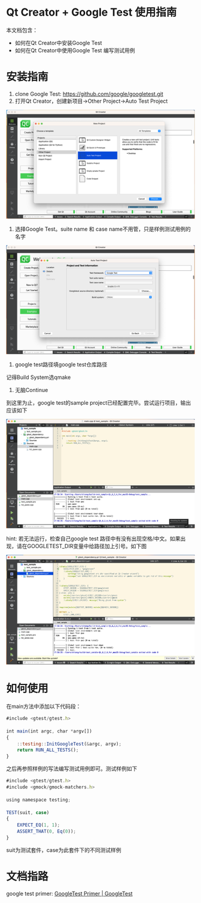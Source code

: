 # Qt Creator + Google Test 使用指南

本文档包含：

- 如何在Qt Creator中安装Google Test
- 如何在Qt Creator中使用Google Test 编写测试用例

# 安装指南

1. clone Google Test:  https://github.com/google/googletest.git
2. 打开Qt Creator，创建新项目→Other Project→Auto Test Project

![Untitled](md_images/Untitled.png)

1. 选择Google Test。suite name 和 case name不用管，只是样例测试用例的名字

![Untitled](md_images/Untitled%201.png)

1. google test路径填google test仓库路径

记得Build System选qmake

1. 无脑Continue

到这里为止，google test的sample project已经配置完毕。尝试运行项目，输出应该如下

![Untitled](md_images/Untitled%202.png)

hint: 若无法运行，检查自己google test 路径中有没有出现空格/中文。如果出现，请在GOOGLETEST_DIR变量中给路径加上引号。如下图

![Untitled](md_images/Untitled%203.png)

# 如何使用

在main方法中添加以下代码段：

```jsx
#include <gtest/gtest.h>

int main(int argc, char *argv[])
{
    ::testing::InitGoogleTest(&argc, argv);
    return RUN_ALL_TESTS();
}
```

之后再参照样例的写法编写测试用例即可。测试样例如下

```jsx
#include <gtest/gtest.h>
#include <gmock/gmock-matchers.h>

using namespace testing;

TEST(suit, case)
{
    EXPECT_EQ(1, 1);
    ASSERT_THAT(0, Eq(0));
}
```

suit为测试套件，case为此套件下的不同测试样例

# 文档指路

google test primer: [GoogleTest Primer | GoogleTest](https://google.github.io/googletest/primer.html)

